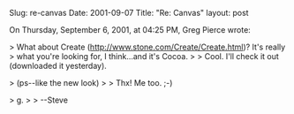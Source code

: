 Slug: re-canvas
Date: 2001-09-07
Title: "Re: Canvas"
layout: post

On Thursday, September 6, 2001, at 04:25 PM, Greg Pierce wrote:


&gt; What about Create (http://www.stone.com/Create/Create.html)?  It&#39;s really
&gt; what you&#39;re looking for, I think...and it&#39;s Cocoa.
&gt;
&gt;
Cool. I&#39;ll check it out (downloaded it yesterday).


&gt; (ps--like the new look)
&gt;
&gt;
Thx! Me too. ;-)


&gt; g.
&gt;
&gt;
--Steve
